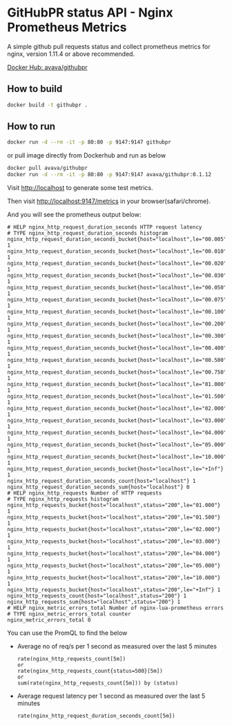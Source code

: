 # GitHubPR status API - Nginx Prometheus Metrics

A simple github pull requests status and collect prometheus metrics for nginx, version 1.11.4 or above recommended.

[Docker Hub: avava/githubpr](https://hub.docker.com/r/avava/githubpr)

## How to build

```sh
docker build -t githubpr .
```

## How to run

```sh
docker run -d --rm -it -p 80:80 -p 9147:9147 githubpr
```

or pull image directly from Dockerhub and run as below

```sh
docker pull avava/githubpr
docker run -d --rm -it -p 80:80 -p 9147:9147 avava/githubpr:0.1.12
```

Visit [http://localhost](http://localhost) to generate some test metrics.

Then visit [http://localhost:9147/metrics](http://localhost:9147/metrics) in your browser(safari/chrome).

And you will see the prometheus output below:
```
# HELP nginx_http_request_duration_seconds HTTP request latency
# TYPE nginx_http_request_duration_seconds histogram
nginx_http_request_duration_seconds_bucket{host="localhost",le="00.005"} 1
nginx_http_request_duration_seconds_bucket{host="localhost",le="00.010"} 1
nginx_http_request_duration_seconds_bucket{host="localhost",le="00.020"} 1
nginx_http_request_duration_seconds_bucket{host="localhost",le="00.030"} 1
nginx_http_request_duration_seconds_bucket{host="localhost",le="00.050"} 1
nginx_http_request_duration_seconds_bucket{host="localhost",le="00.075"} 1
nginx_http_request_duration_seconds_bucket{host="localhost",le="00.100"} 1
nginx_http_request_duration_seconds_bucket{host="localhost",le="00.200"} 1
nginx_http_request_duration_seconds_bucket{host="localhost",le="00.300"} 1
nginx_http_request_duration_seconds_bucket{host="localhost",le="00.400"} 1
nginx_http_request_duration_seconds_bucket{host="localhost",le="00.500"} 1
nginx_http_request_duration_seconds_bucket{host="localhost",le="00.750"} 1
nginx_http_request_duration_seconds_bucket{host="localhost",le="01.000"} 1
nginx_http_request_duration_seconds_bucket{host="localhost",le="01.500"} 1
nginx_http_request_duration_seconds_bucket{host="localhost",le="02.000"} 1
nginx_http_request_duration_seconds_bucket{host="localhost",le="03.000"} 1
nginx_http_request_duration_seconds_bucket{host="localhost",le="04.000"} 1
nginx_http_request_duration_seconds_bucket{host="localhost",le="05.000"} 1
nginx_http_request_duration_seconds_bucket{host="localhost",le="10.000"} 1
nginx_http_request_duration_seconds_bucket{host="localhost",le="+Inf"} 1
nginx_http_request_duration_seconds_count{host="localhost"} 1
nginx_http_request_duration_seconds_sum{host="localhost"} 0
# HELP nginx_http_requests Number of HTTP requests
# TYPE nginx_http_requests histogram
nginx_http_requests_bucket{host="localhost",status="200",le="01.000"} 1
nginx_http_requests_bucket{host="localhost",status="200",le="01.500"} 1
nginx_http_requests_bucket{host="localhost",status="200",le="02.000"} 1
nginx_http_requests_bucket{host="localhost",status="200",le="03.000"} 1
nginx_http_requests_bucket{host="localhost",status="200",le="04.000"} 1
nginx_http_requests_bucket{host="localhost",status="200",le="05.000"} 1
nginx_http_requests_bucket{host="localhost",status="200",le="10.000"} 1
nginx_http_requests_bucket{host="localhost",status="200",le="+Inf"} 1
nginx_http_requests_count{host="localhost",status="200"} 1
nginx_http_requests_sum{host="localhost",status="200"} 1
# HELP nginx_metric_errors_total Number of nginx-lua-prometheus errors
# TYPE nginx_metric_errors_total counter
nginx_metric_errors_total 0

```
You can use the PromQL to find the below
- Average no of req/s per 1 second as measured over the last 5 minutes

	```
	rate(nginx_http_requests_count[5m])
	or
	rate(nginx_http_requests_count{status=500}[5m])
	or
	sum(rate(nginx_http_requests_count[5m])) by (status)
	```

- Average request latency per 1 second as measured over the last 5 minutes
	```
	rate(nginx_http_request_duration_seconds_count[5m])
	```
